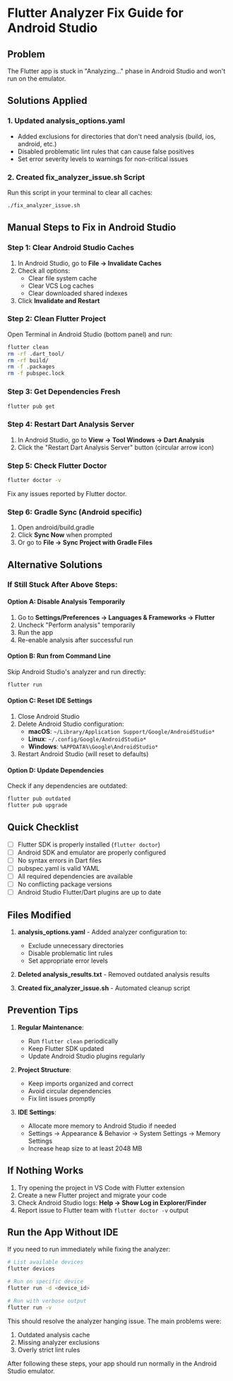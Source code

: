 # Flutter Analyzer Fix Guide for Android Studio

## Problem
The Flutter app is stuck in "Analyzing..." phase in Android Studio and won't run on the emulator.

## Solutions Applied

### 1. Updated analysis_options.yaml
- Added exclusions for directories that don't need analysis (build, ios, android, etc.)
- Disabled problematic lint rules that can cause false positives
- Set error severity levels to warnings for non-critical issues

### 2. Created fix_analyzer_issue.sh Script
Run this script in your terminal to clear all caches:
```bash
./fix_analyzer_issue.sh
```

## Manual Steps to Fix in Android Studio


### Step 1: Clear Android Studio Caches
1. In Android Studio, go to **File → Invalidate Caches**
2. Check all options:
   - Clear file system cache
   - Clear VCS Log caches
   - Clear downloaded shared indexes
3. Click **Invalidate and Restart**

### Step 2: Clean Flutter Project
Open Terminal in Android Studio (bottom panel) and run:
```bash
flutter clean
rm -rf .dart_tool/
rm -rf build/
rm -f .packages
rm -f pubspec.lock
```

### Step 3: Get Dependencies Fresh
```bash
flutter pub get
```

### Step 4: Restart Dart Analysis Server
1. In Android Studio, go to **View → Tool Windows → Dart Analysis**
2. Click the "Restart Dart Analysis Server" button (circular arrow icon)

### Step 5: Check Flutter Doctor
```bash
flutter doctor -v
```
Fix any issues reported by Flutter doctor.

### Step 6: Gradle Sync (Android specific)
1. Open android/build.gradle
2. Click **Sync Now** when prompted
3. Or go to **File → Sync Project with Gradle Files**

## Alternative Solutions

### If Still Stuck After Above Steps:

#### Option A: Disable Analysis Temporarily
1. Go to **Settings/Preferences → Languages & Frameworks → Flutter**
2. Uncheck "Perform analysis" temporarily
3. Run the app
4. Re-enable analysis after successful run

#### Option B: Run from Command Line
Skip Android Studio's analyzer and run directly:
```bash
flutter run
```

#### Option C: Reset IDE Settings
1. Close Android Studio
2. Delete Android Studio configuration:
   - **macOS**: `~/Library/Application Support/Google/AndroidStudio*`
   - **Linux**: `~/.config/Google/AndroidStudio*`
   - **Windows**: `%APPDATA%\Google\AndroidStudio*`
3. Restart Android Studio (will reset to defaults)

#### Option D: Update Dependencies
Check if any dependencies are outdated:
```bash
flutter pub outdated
flutter pub upgrade
```

## Quick Checklist

- [ ] Flutter SDK is properly installed (`flutter doctor`)
- [ ] Android SDK and emulator are properly configured
- [ ] No syntax errors in Dart files
- [ ] pubspec.yaml is valid YAML
- [ ] All required dependencies are available
- [ ] No conflicting package versions
- [ ] Android Studio Flutter/Dart plugins are up to date

## Files Modified

1. **analysis_options.yaml** - Added analyzer configuration to:
   - Exclude unnecessary directories
   - Disable problematic lint rules
   - Set appropriate error levels

2. **Deleted analysis_results.txt** - Removed outdated analysis results

3. **Created fix_analyzer_issue.sh** - Automated cleanup script

## Prevention Tips

1. **Regular Maintenance**:
   - Run `flutter clean` periodically
   - Keep Flutter SDK updated
   - Update Android Studio plugins regularly

2. **Project Structure**:
   - Keep imports organized and correct
   - Avoid circular dependencies
   - Fix lint issues promptly

3. **IDE Settings**:
   - Allocate more memory to Android Studio if needed
   - Settings → Appearance & Behavior → System Settings → Memory Settings
   - Increase heap size to at least 2048 MB

## If Nothing Works

1. Try opening the project in VS Code with Flutter extension
2. Create a new Flutter project and migrate your code
3. Check Android Studio logs: **Help → Show Log in Explorer/Finder**
4. Report issue to Flutter team with `flutter doctor -v` output

## Run the App Without IDE

If you need to run immediately while fixing the analyzer:
```bash
# List available devices
flutter devices

# Run on specific device
flutter run -d <device_id>

# Run with verbose output
flutter run -v
```

This should resolve the analyzer hanging issue. The main problems were:
1. Outdated analysis cache
2. Missing analyzer exclusions
3. Overly strict lint rules

After following these steps, your app should run normally in the Android Studio emulator.
